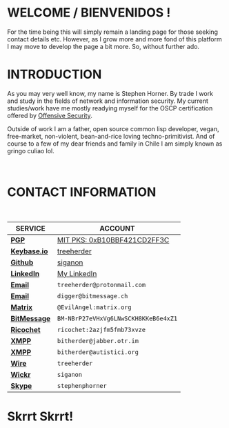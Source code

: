 # WELCOME / BIENVENIDOS !

For the time being this will simply remain a landing page for those seeking contact details etc. However, as I grow more and more fond of this platform I may move to develop the page a bit more. So, without further ado.  

# INTRODUCTION

As you may very well know, my name is Stephen Horner. By trade I work and study in the fields of network and information security. My current studies/work have me mostly readying myself for the OSCP certification offered by [Offensive Security](https://www.offensive-security.com/information-security-certifications/oscp-offensive-security-certified-professional/).

Outside of work I am a father, open source common lisp developer, vegan, free-market, non-violent, bean-and-rice loving techno-primitivist. And of course to a few of my dear friends and family in Chile I am simply known as gringo culiao lol.  

<br />

# CONTACT INFORMATION
<br />

**SERVICE** | **ACCOUNT**
------------ | -------------
**[PGP](https://www.gnupg.org)** | [MIT PKS: 0xB10BBF421CD2FF3C](https://pgp.mit.edu/pks/lookup?op=get&search=0xB10BBF421CD2FF3C)
**[Keybase.io](https://keybase.io)** | [treeherder](https://keybase.io/treeherder)
**[Github](https://github.com)** | [siganon](https://siganon.github.io/contact)
**[LinkedIn](https://www.linkedin.com)** | [My LinkedIn](https://www.linkedin.com/in/treeherder/)
**[Email](https://www.protonmail.com)** | `treeherder@protonmail.com`
**[Email](https://bitmessage.ch)** | `digger@bitmessage.ch`
**[Matrix](https://riot.im/app/)** | `@EvilAngel:matrix.org`
**[BitMessage](https://github.com/Bitmessage/PyBitmessage)** | `BM-NBrP27eVHxVg6LNwSCKH8KKeB6e4xZ1`
**[Ricochet](https://ricochet.im/)** | `ricochet:2azjfm5fmb73xvze`
**[XMPP](https://conversations.im/)** | `bitherder@jabber.otr.im`
**[XMPP](https://conversations.im/)** | `bitherder@autistici.org`
**[Wire](https://wire.com/en/)** | `treeherder`
**[Wickr](https://www.wickr.com/)** | `siganon` 
**[Skype](https://jitsi.org/)** | `stephenphorner`

# Skrrt Skrrt!

